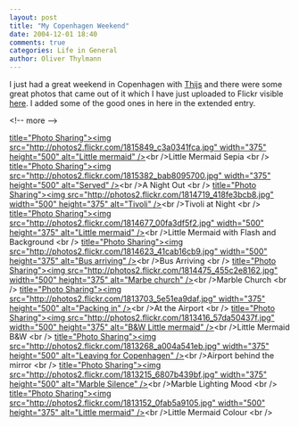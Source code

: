 ```yaml
---
layout: post
title: "My Copenhagen Weekend"
date: 2004-12-01 18:40
comments: true
categories: Life in General
author: Oliver Thylmann
---
```



I just had a great weekend in Copenhagen with [Thijs](http://blog.taospace.com/) and there were some great photos that came out of it which I have just uploaded to Flickr visible [here](http://www.flickr.com/photos/oliver/tags/copenhagen/). I added some of the good ones in here in the extended entry.


&lt;!-- more --&gt;


[ title=&quot;Photo Sharing&quot;&gt;&lt;img src=&quot;http://photos2.flickr.com/1815849_c3a0341fca.jpg&quot; width=&quot;375&quot; height=&quot;500&quot; alt=&quot;Little mermaid&quot; /&gt;](http://www.flickr.com/photos/oliver/1815849/)&lt;br /&gt;Little Mermaid Sepia
&lt;br /&gt;
[ title=&quot;Photo Sharing&quot;&gt;&lt;img src=&quot;http://photos2.flickr.com/1815382_bab8095700.jpg&quot; width=&quot;375&quot; height=&quot;500&quot; alt=&quot;Served&quot; /&gt;](http://www.flickr.com/photos/oliver/1815382/)&lt;br /&gt;A Night Out
&lt;br /&gt;
[ title=&quot;Photo Sharing&quot;&gt;&lt;img src=&quot;http://photos2.flickr.com/1814719_418fe3bcb8.jpg&quot; width=&quot;500&quot; height=&quot;375&quot; alt=&quot;Tivoli&quot; /&gt;](http://www.flickr.com/photos/oliver/1814719/)&lt;br /&gt;Tivoli at Night
&lt;br /&gt;
[ title=&quot;Photo Sharing&quot;&gt;&lt;img src=&quot;http://photos2.flickr.com/1814677_00fa3df5f2.jpg&quot; width=&quot;500&quot; height=&quot;375&quot; alt=&quot;Little mermaid&quot; /&gt;](http://www.flickr.com/photos/oliver/1814677/)&lt;br /&gt;Little Mermaid with Flash and Background
&lt;br /&gt;
[ title=&quot;Photo Sharing&quot;&gt;&lt;img src=&quot;http://photos2.flickr.com/1814623_41cab16cb9.jpg&quot; width=&quot;500&quot; height=&quot;375&quot; alt=&quot;Bus arriving&quot; /&gt;](http://www.flickr.com/photos/oliver/1814623/)&lt;br /&gt;Bus Arriving
&lt;br /&gt;
[ title=&quot;Photo Sharing&quot;&gt;&lt;img src=&quot;http://photos2.flickr.com/1814475_455c2e8162.jpg&quot; width=&quot;500&quot; height=&quot;375&quot; alt=&quot;Marbe church&quot; /&gt;](http://www.flickr.com/photos/oliver/1814475/)&lt;br /&gt;Marble Church
&lt;br /&gt;
[ title=&quot;Photo Sharing&quot;&gt;&lt;img src=&quot;http://photos2.flickr.com/1813703_5e51ea9daf.jpg&quot; width=&quot;375&quot; height=&quot;500&quot; alt=&quot;Packing in&quot; /&gt;](http://www.flickr.com/photos/oliver/1813703/)&lt;br /&gt;At the Airport
&lt;br /&gt;
[ title=&quot;Photo Sharing&quot;&gt;&lt;img src=&quot;http://photos2.flickr.com/1813416_57da50437f.jpg&quot; width=&quot;500&quot; height=&quot;375&quot; alt=&quot;B&amp;W Little mermaid&quot; /&gt;](http://www.flickr.com/photos/oliver/1813416/)&lt;br /&gt;Little Mermaid B&amp;W
&lt;br /&gt;
[ title=&quot;Photo Sharing&quot;&gt;&lt;img src=&quot;http://photos2.flickr.com/1813268_a004a541eb.jpg&quot; width=&quot;375&quot; height=&quot;500&quot; alt=&quot;Leaving for Copenhagen&quot; /&gt;](http://www.flickr.com/photos/oliver/1813268/)&lt;br /&gt;Airport behind the mirror
&lt;br /&gt;
[ title=&quot;Photo Sharing&quot;&gt;&lt;img src=&quot;http://photos2.flickr.com/1813215_6807b439bf.jpg&quot; width=&quot;375&quot; height=&quot;500&quot; alt=&quot;Marble Silence&quot; /&gt;](http://www.flickr.com/photos/oliver/1813215/)&lt;br /&gt;Marble Lighting Mood
&lt;br /&gt;
[ title=&quot;Photo Sharing&quot;&gt;&lt;img src=&quot;http://photos2.flickr.com/1813152_0fab5a9105.jpg&quot; width=&quot;500&quot; height=&quot;375&quot; alt=&quot;Little mermaid&quot; /&gt;](http://www.flickr.com/photos/oliver/1813152/)&lt;br /&gt;Little Mermaid Colour
&lt;br /&gt;

